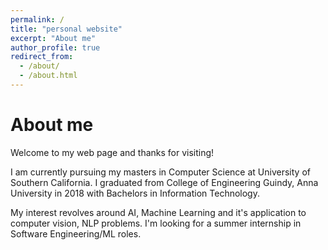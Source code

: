 ```yaml
---
permalink: /
title: "personal website"
excerpt: "About me"
author_profile: true
redirect_from:
  - /about/
  - /about.html
---
```


About me
=====

Welcome to my web page and thanks for visiting!

I am currently pursuing my masters in Computer Science at University of Southern California. I graduated from College of Engineering Guindy, Anna University in 2018 with Bachelors in Information Technology.

My interest revolves around AI, Machine Learning and it's application to computer vision, NLP problems. I'm looking for a summer internship in Software Engineering/ML roles.  
